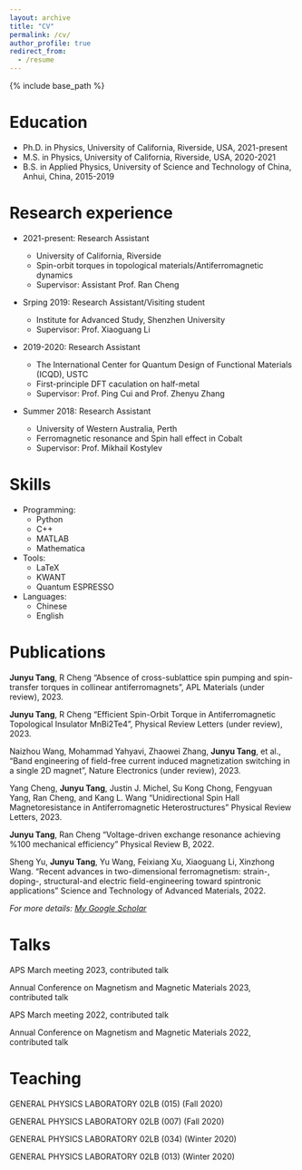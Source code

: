 ```yaml
---
layout: archive
title: "CV"
permalink: /cv/
author_profile: true
redirect_from:
  - /resume
---
```


{% include base_path %}

Education
======
* Ph.D. in Physics, University of California, Riverside, USA, 2021-present
* M.S. in Physics, University of California, Riverside, USA, 2020-2021
* B.S. in Applied Physics, University of Science and Technology of China, Anhui, China, 2015-2019

Research experience
======
* 2021-present: Research Assistant
  * University of California, Riverside
  * Spin-orbit torques in topological materials/Antiferromagnetic dynamics
  * Supervisor: Assistant Prof. Ran Cheng
 
* Srping 2019: Research Assistant/Visiting student
  * Institute for Advanced Study, Shenzhen University
  * Supervisor: Prof. Xiaoguang Li
    
* 2019-2020: Research Assistant
  * The International Center for Quantum Design of Functional Materials (ICQD), USTC
  * First-principle DFT caculation on half-metal
  * Supervisor: Prof. Ping Cui and Prof. Zhenyu Zhang

* Summer 2018: Research Assistant
  * University of Western Australia, Perth
  * Ferromagnetic resonance and Spin hall effect in Cobalt
  * Supervisor: Prof. Mikhail Kostylev
  
Skills
======
* Programming:
  * Python
  * C++
  * MATLAB
  * Mathematica
* Tools:
  * LaTeX
  * KWANT
  * Quantum ESPRESSO
* Languages:
  * Chinese
  * English

Publications
======
**Junyu Tang**, R Cheng “Absence of cross-sublattice spin pumping and spin-transfer torques in collinear antiferromagnets”, APL Materials (under review), 2023.

**Junyu Tang**, R Cheng “Efficient Spin-Orbit Torque in Antiferromagnetic Topological Insulator MnBi2Te4”, Physical Review Letters (under review), 2023.

Naizhou Wang, Mohammad Yahyavi, Zhaowei Zhang, **Junyu Tang**, et al., “Band engineering of field-free current induced magnetization switching in a single 2D magnet”, Nature Electronics (under review), 2023.

Yang Cheng, **Junyu Tang**, Justin J. Michel, Su Kong Chong, Fengyuan Yang, Ran Cheng, and
Kang L. Wang “Unidirectional Spin Hall Magnetoresistance in Antiferromagnetic Heterostructures” Physical Review Letters, 2023.

**Junyu Tang**, Ran Cheng “Voltage-driven exchange resonance achieving %100 mechanical efficiency” Physical Review B, 2022.

Sheng Yu, **Junyu Tang**, Yu Wang, Feixiang Xu, Xiaoguang Li, Xinzhong Wang. “Recent advances in two-dimensional ferromagnetism: strain-, doping-, structural-and electric field-engineering toward spintronic applications” Science and Technology of Advanced Materials, 2022.

*For more details: [My Google Scholar](https://scholar.google.com/citations?hl=en&user=39uWQpIAAAAJ)*
  
Talks
======
APS March meeting 2023, contributed talk

Annual Conference on Magnetism and Magnetic Materials 2023, contributed talk

APS March meeting 2022, contributed talk

Annual Conference on Magnetism and Magnetic Materials 2022, contributed talk
  
Teaching
======
GENERAL PHYSICS LABORATORY 02LB (015) (Fall 2020)

GENERAL PHYSICS LABORATORY 02LB (007) (Fall 2020)

GENERAL PHYSICS LABORATORY 02LB (034) (Winter 2020)

GENERAL PHYSICS LABORATORY 02LB (013) (Winter 2020)
